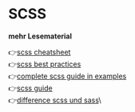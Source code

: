 # SCSS




 **mehr Lesematerial**

:point_right:[scss cheatsheet](https://devhints.io/sass)\
:point_right:[scss best practices](https://www.educative.io/blog/sass-best-practices-frontend-coding-tips)\
:point_right:[complete scss guide in examples](https://medium.com/litslink/sass-in-examples-5fb9b205c3a8)\
:point_right:[scss guide](https://blog.logrocket.com/the-definitive-guide-to-scss/)\
:point_right:[difference scss und sass](https://sodocumentation.net/sass/topic/2428/scss-vs-sass)\







